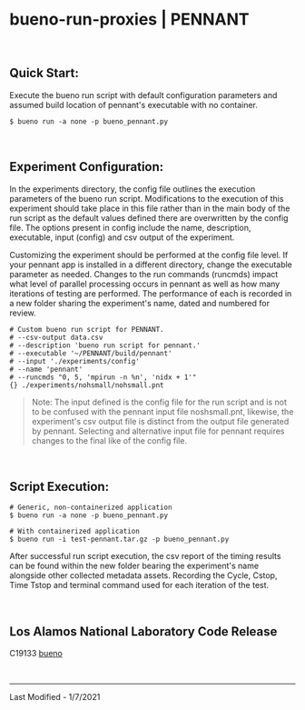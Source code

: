 # bueno-run-proxies | PENNANT

<br/>

## Quick Start:
Execute the bueno run script with default configuration parameters and
assumed build location of pennant's executable with no container.
```Shell
$ bueno run -a none -p bueno_pennant.py
```

<br/>

## Experiment Configuration:

In the experiments directory, the config file outlines the execution parameters
of the bueno run script. Modifications to the execution of this experiment
should take place in this file rather than in the main body of the run script
as the default values defined there are overwritten by the config file. The
options present in config include the name, description, executable, input 
(config) and csv output of the experiment.

Customizing the experiment should be performed at the config file level.
If your pennant app is installed in a different directory, change the executable
parameter as needed. Changes to the run commands (runcmds) impact what level of
parallel processing occurs in pennant as well as how many iterations of testing 
are performed. The performance of each is recorded in a new folder sharing the
experiment's name, dated and numbered for review.
```
# Custom bueno run script for PENNANT.
# --csv-output data.csv
# --description 'bueno run script for pennant.'
# --executable '~/PENNANT/build/pennant'
# --input './experiments/config'
# --name 'pennant'
# --runcmds "0, 5, 'mpirun -n %n', 'nidx + 1'"
{} ./experiments/nohsmall/nohsmall.pnt
```

> Note:
> The input defined is the config file for the run script and is not to be
> confused with the pennant input file noshsmall.pnt, likewise, the
> experiment's csv output file is distinct from the output file generated by
> pennant. Selecting and alternative input file for pennant requires changes
> to the final like of the config file.

<br/>

## Script Execution:
```Shell
# Generic, non-containerized application
$ bueno run -a none -p bueno_pennant.py

# With containerized application
$ bueno run -i test-pennant.tar.gz -p bueno_pennant.py
```

After successful run script execution, the csv report of the timing results
can be found within the new folder bearing the experiment's name alongside
other collected metadata assets. Recording the Cycle, Cstop, Time Tstop and
terminal command used for each iteration of the test.

<br/>

## Los Alamos National Laboratory Code Release
C19133 [bueno](https://github.com/lanl/bueno)

<br/>

-------------------------------------------------------------------------------
Last Modified - 1/7/2021
